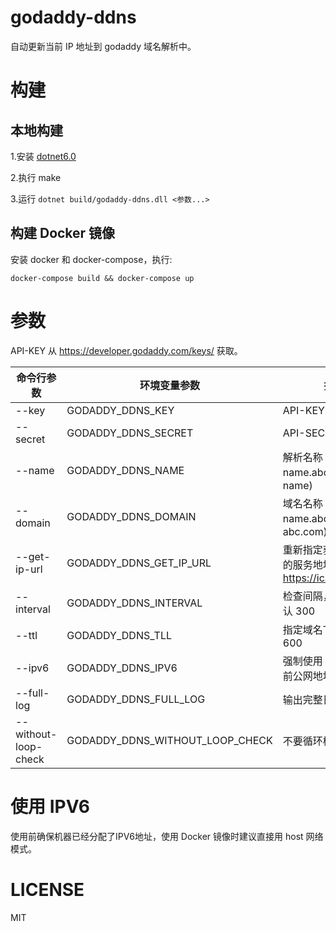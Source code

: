 # godaddy-ddns

自动更新当前 IP 地址到 godaddy 域名解析中。

# 构建

## 本地构建

1.安装 [dotnet6.0](https://dot.net/)

2.执行 make

3.运行 `dotnet build/godaddy-ddns.dll <参数...>`

## 构建 Docker 镜像

安装 docker 和 docker-compose，执行:

    docker-compose build && docker-compose up

# 参数

API-KEY 从 https://developer.godaddy.com/keys/ 获取。

| 命令行参数 | 环境变量参数 | 描述 |
|  ----  |  ----  |  ----  |
| --key  | GODADDY_DDNS_KEY | API-KEY |
| --secret  | GODADDY_DDNS_SECRET | API-SECRET |
| --name  | GODADDY_DDNS_NAME | 解析名称 (例如 name.abc.com 中的 name) |
| --domain | GODADDY_DDNS_DOMAIN | 域名名称 (例如 name.abc.com 中的 abc.com) |
| --get-ip-url | GODADDY_DDNS_GET_IP_URL | 重新指定获取当前 IP 的服务地址，默认为 https://icanhazip.com |
| --interval | GODADDY_DDNS_INTERVAL | 检查间隔，单位秒，默认 300 |
| --ttl | GODADDY_DDNS_TLL | 指定域名TTL，默认 600 |
| --ipv6 | GODADDY_DDNS_IPV6 | 强制使用 IPV6 请求当前公网地址，默认 0 |
| --full-log | GODADDY_DDNS_FULL_LOG | 输出完整日志，默认 0 |
| --without-loop-check | GODADDY_DDNS_WITHOUT_LOOP_CHECK | 不要循环检查，默认 0|

# 使用 IPV6 

使用前确保机器已经分配了IPV6地址，使用 Docker 镜像时建议直接用 host 网络模式。

# LICENSE

MIT